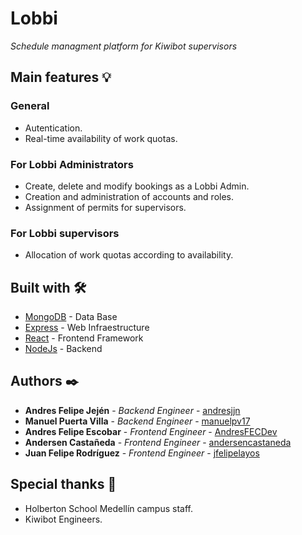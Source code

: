 # Lobbi

_Schedule managment platform for Kiwibot supervisors_


## Main features 💡

### General

* Autentication.
* Real-time availability of work quotas.

### For Lobbi Administrators
* Create, delete and modify bookings as a Lobbi Admin.
* Creation and administration of accounts and roles.
* Assignment of permits for supervisors.

### For Lobbi supervisors
* Allocation of work quotas according to availability.

## Built with 🛠️

* [MongoDB](https://www.mongodb.com/) - Data Base
* [Express](https://expressjs.com/es/) - Web Infraestructure
* [React](https://reactjs.org/) - Frontend Framework
* [NodeJs](https://nodejs.org/) - Backend

<!-- ## Contribuyendo 🖇️

Por favor lee el [CONTRIBUTING.md](https://gist.github.com/villanuevand/xxxxxx) para detalles de nuestro código de conducta, y el proceso para enviarnos pull requests. -->

<!-- ## Wiki 📖

Puedes encontrar mucho más de cómo utilizar este proyecto en nuestra [Wiki](https://github.com/tu/proyecto/wiki) -->

<!-- ## Versionado 📌

Usamos [SemVer](http://semver.org/) para el versionado. Para todas las versiones disponibles, mira los [tags en este repositorio](https://github.com/tu/proyecto/tags). -->

## Authors ✒️

* **Andres Felipe Jején** - *Backend Engineer* - [andresjjn](https://www.linkedin.com/in/andresjjn/)
* **Manuel Puerta Villa** - *Backend Engineer* - [manuelpv17](https://www.linkedin.com/in/manuel-puerta-villa/)
* **Andres Felipe Escobar** - *Frontend Engineer* - [AndresFECDev](https://www.linkedin.com/in/andres-felipe-escobar-cardona-71b1aa1a1/)
* **Andersen Castañeda** - *Frontend Engineer* - [andersencastaneda](https://www.linkedin.com/in/andersencastaneda/)
* **Juan Felipe Rodríguez** - *Frontend Engineer* - [jfelipelayos](https://www.linkedin.com/in/jfelipelayos/)

<!-- También puedes mirar la lista de todos los [contribuyentes](https://github.com/your/project/contributors) quíenes han participado en este proyecto.  -->

<!-- ## Licencia 📄

Este proyecto está bajo la Licencia (Tu Licencia) - mira el archivo [LICENSE.md](LICENSE.md) para detalles -->

## Special thanks 🎁

* Holberton School Medellín campus staff.
* Kiwibot Engineers.
